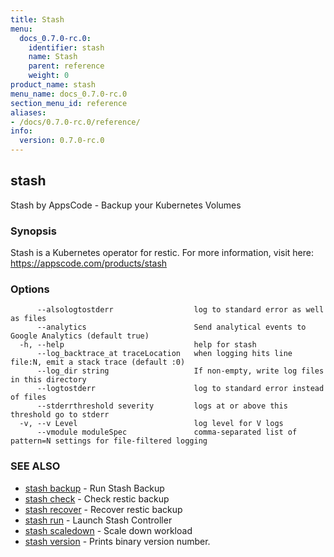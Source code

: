 ```yaml
---
title: Stash
menu:
  docs_0.7.0-rc.0:
    identifier: stash
    name: Stash
    parent: reference
    weight: 0
product_name: stash
menu_name: docs_0.7.0-rc.0
section_menu_id: reference
aliases:
- /docs/0.7.0-rc.0/reference/
info:
  version: 0.7.0-rc.0
---
```


## stash

Stash by AppsCode - Backup your Kubernetes Volumes

### Synopsis

Stash is a Kubernetes operator for restic. For more information, visit here: https://appscode.com/products/stash

### Options

```
      --alsologtostderr                  log to standard error as well as files
      --analytics                        Send analytical events to Google Analytics (default true)
  -h, --help                             help for stash
      --log_backtrace_at traceLocation   when logging hits line file:N, emit a stack trace (default :0)
      --log_dir string                   If non-empty, write log files in this directory
      --logtostderr                      log to standard error instead of files
      --stderrthreshold severity         logs at or above this threshold go to stderr
  -v, --v Level                          log level for V logs
      --vmodule moduleSpec               comma-separated list of pattern=N settings for file-filtered logging
```

### SEE ALSO

* [stash backup](/docs/0.7.0-rc.0/reference/stash_backup)	 - Run Stash Backup
* [stash check](/docs/0.7.0-rc.0/reference/stash_check)	 - Check restic backup
* [stash recover](/docs/0.7.0-rc.0/reference/stash_recover)	 - Recover restic backup
* [stash run](/docs/0.7.0-rc.0/reference/stash_run)	 - Launch Stash Controller
* [stash scaledown](/docs/0.7.0-rc.0/reference/stash_scaledown)	 - Scale down workload
* [stash version](/docs/0.7.0-rc.0/reference/stash_version)	 - Prints binary version number.

